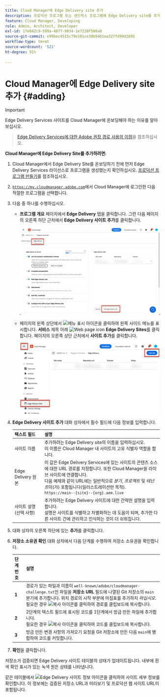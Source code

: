```yaml
---
title: Cloud Manager에 Edge Delivery site 추가
description: 프로덕션 프로그램 또는 샌드박스 프로그램에 Edge Delivery site를 추가하는 방법을 알아보십시오.
feature: Cloud Manager, Developing
role: Admin, Architect, Developer
exl-id: 17e842c9-599a-4877-9834-1e7220f508a8
source-git-commit: e99bec4515c79e181ce38b94b1ea327fd99d2695
workflow-type: tm+mt
source-wordcount: '521'
ht-degree: 91%

---
```


# Cloud Manager에 Edge Delivery site 추가 {#adding}

>[!IMPORTANT]
>
>Edge Delivery Services 사이트를 Cloud Manager에 온보딩해야 하는 이유를 알아보십시오.
>>[Edge Delivery Services에 대한 Adobe 권장 경로 사용의 이점](/help/implementing/cloud-manager/edge-delivery/introduction-to-edge-delivery-services.md#recommended-path-eds)을 참조하십시오.

**Cloud Manager에 Edge Delivery Site를 추가하려면:**

1. Cloud Manager에서 Edge Delivery Site를 온보딩하기 전에 먼저 Edge Delivery Services 라이선스로 프로그램을 생성했는지 확인하십시오.
[프로덕션 프로그램 만들기](/help/implementing/cloud-manager/getting-access-to-aem-in-cloud/creating-production-programs.md)를 참조하십시오.
1. [`https://my.cloudmanager.adobe.com`](https://my.cloudmanager.adobe.com/)에서 Cloud Manager에 로그인한 다음 적절한 프로그램을 선택합니다.
1. 다음 중 하나를 수행하십시오.

   * **프로그램 개요** 페이지에서 **Edge Delivery** 탭을 클릭합니다. 그런 다음 페이지의 오른쪽 하단 근처에서 **Edge Delivery 사이트 추가**&#x200B;를 클릭합니다.

     ![Edge Delivery 탭에서 Edge Delivery 사이트 추가](/help/implementing/cloud-manager/assets/cm-eds-add1.png)

   * 페이지의 왼쪽 상단에서 ![메뉴 표시 아이콘](https://spectrum.adobe.com/static/icons/workflow_18/Smock_ShowMenu_18_N.svg)을 클릭하여 왼쪽 사이드 메뉴를 표시합니다.
**서비스** 제목 아래 ![Web page icon](https://spectrum.adobe.com/static/icons/workflow_18/Smock_WebPages_18_N.svg) **Edge Delivery Sites**를 클릭합니다.
페이지의 오른쪽 상단 근처에서 **사이트 추가**&#x200B;를 클릭합니다.

     ![Edge Delivery Sites 버튼에서 Edge Delivery Sites 추가](/help/implementing/cloud-manager/assets/cm-eds-add2.png)

1. **Edge Delivery 사이트 추가** 대화 상자에서 필수 필드에 다음 정보를 입력합니다.

   | 텍스트 필드 | 설명 |
   | - | --- |
   | 사이트 이름 | 추가하려는 Edge Delivery site의 이름을 입력하십시오.<br>이 이름은 Cloud Manager 내 사이트의 고유 식별자 역할을 합니다. |
   | Edge Delivery 원본 | 이 값은 Edge Delivery Services에 있는 사이트의 콘텐츠 소스에 대한 URL 경로를 지정합니다. 또한 Cloud Manager을 라이브 사이트에 연결합니다.<br>다음 예제와 같이 URL에는 일반적으로 *분기*, *프로젝트* 및 *테넌트*&#x200B;이(가) 포함됩니다(일러스트레이션만 목적).<br>`https://main--{site}--{org}.aem.live` |
   | 사이트 설명 (선택 사항) | 추가하려는 Edge Delivery 사이트에 대한 간략한 설명을 입력합니다.<br>설명은 사이트를 식별하고 차별화하는 데 도움이 되며, 추가한 다른 사이트 간에 관리하고 인식하는 것이 더 쉬워집니다. |

1. 대화 상자의 오른쪽 하단에 있는 **추가**&#x200B;를 클릭합니다.

1. **저장소 소유권 확인** 대화 상자에서 다음 단계를 수행하여 저장소 소유권을 확인합니다.

   | 단계 번호 | 설명 |
   | - | - |
   | **1** | 경로가 있는 파일과 이름이 `well-known/adobe/cloudmanager-challenge.txt`인 파일을 **저장소 URL** 필드에 나열된 Git 저장소의 `main` 분기에 추가합니다. 위치 경로의 시작 부분에 마침표를 추가하지 *마십시오*.<br>필요한 경우 ![복사 아이콘](https://spectrum.adobe.com/static/icons/workflow_18/Smock_Copy_18_N.svg)를 클릭하여 경로를 클립보드에 복사합니다. |
   | **2** | 2단계의 텍스트 필드에 표시된 코드를 1단계에서 방금 만든 파일에 추가합니다.<br>필요한 경우 ![복사 아이콘](https://spectrum.adobe.com/static/icons/workflow_18/Smock_Copy_18_N.svg)을 클릭하여 코드를 클립보드에 복사합니다. |
   | **3** | 방금 만든 변경 사항의 가져오기 요청을 Git 저장소에 만든 다음 `main`에 병합하여 코드를 커밋합니다. |

1. **확인**&#x200B;을 클릭합니다.

저장소가 검증되면 Edge Delivery 사이트 테이블의 상태가 업데이트됩니다. 내부에 흰색 확인 표시가 있는 녹색 원은 상태를 나타냅니다.

같은 테이블에서 ![Edge Delivery 사이트 정보 아이콘](https://spectrum.adobe.com/static/icons/workflow_18/Smock_InfoOutline_18_N.svg)을 클릭하여 사이트 세부 정보를 확인합니다. 이 정보에는 검증된 저장소 URL과 미리보기 및 프로덕션 웹 사이트 URL이 포함됩니다.
